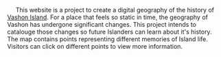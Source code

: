 &nbsp;&nbsp;&nbsp;&nbsp;
This website is a project to create a digital geography of the history of [Vashon Island](https://en.wikipedia.org/wiki/Vashon%2C_Washington). For a place that feels so static in time, the geography of Vashon has undergone significant changes. This project intends to catalouge those changes so future Islanders can learn about it's history. The map contains points representing different memories of Island life. Visitors can click on different points to view more information.
